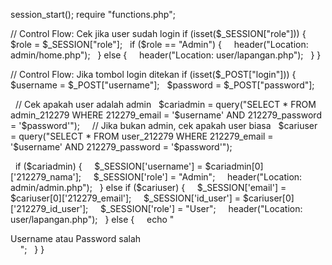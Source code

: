 session_start();
require "functions.php";

// Control Flow: Cek jika user sudah login
if (isset($_SESSION["role"])) {
  $role = $_SESSION["role"];
  if ($role == "Admin") {
    header("Location: admin/home.php");
  } else {
    header("Location: user/lapangan.php");
  }
}

// Control Flow: Jika tombol login ditekan
if (isset($_POST["login"])) {
  $username = $_POST["username"];
  $password = $_POST["password"];

  // Cek apakah user adalah admin
  $cariadmin = query("SELECT * FROM admin_212279 WHERE 212279_email = '$username' AND 212279_password = '$password'");
  
  // Jika bukan admin, cek apakah user biasa
  $cariuser = query("SELECT * FROM user_212279 WHERE 212279_email = '$username' AND 212279_password = '$password'");

  if ($cariadmin) {
    $_SESSION['username'] = $cariadmin[0]['212279_nama'];
    $_SESSION['role'] = "Admin";
    header("Location: admin/admin.php");
  } else if ($cariuser) {
    $_SESSION['email'] = $cariuser[0]['212279_email'];
    $_SESSION['id_user'] = $cariuser[0]['212279_id_user'];
    $_SESSION['role'] = "User";
    header("Location: user/lapangan.php");
  } else {
    echo "<div class='alert alert-warning'>Username atau Password salah</div>
    <meta http-equiv='refresh' content='2'>";
  }
}
